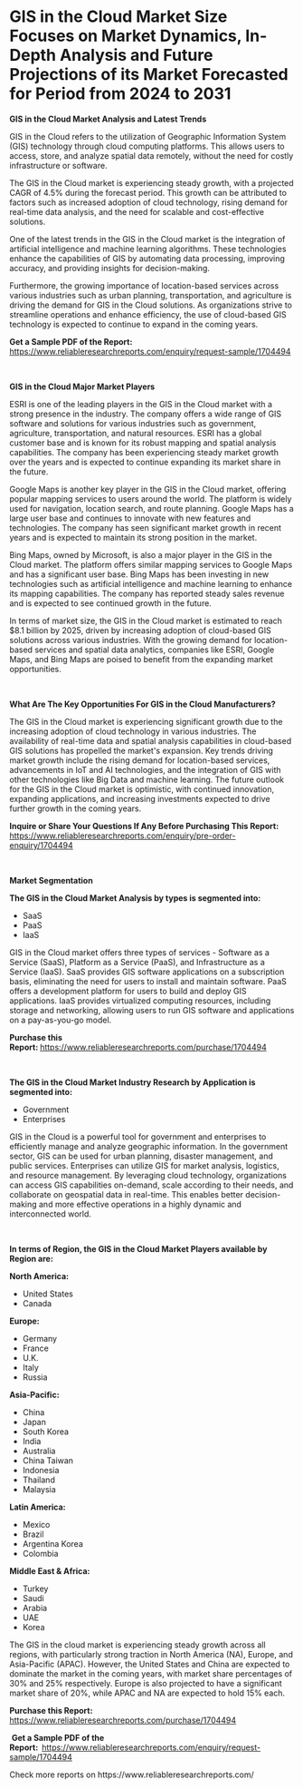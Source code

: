 <p><h1>GIS in the Cloud Market Size Focuses on Market Dynamics, In-Depth Analysis and Future Projections of its Market Forecasted for Period from 2024 to 2031</h1></p><p><strong>GIS in the Cloud Market Analysis and Latest Trends</strong></p>
<p><p>GIS in the Cloud refers to the utilization of Geographic Information System (GIS) technology through cloud computing platforms. This allows users to access, store, and analyze spatial data remotely, without the need for costly infrastructure or software.</p><p>The GIS in the Cloud market is experiencing steady growth, with a projected CAGR of 4.5% during the forecast period. This growth can be attributed to factors such as increased adoption of cloud technology, rising demand for real-time data analysis, and the need for scalable and cost-effective solutions.</p><p>One of the latest trends in the GIS in the Cloud market is the integration of artificial intelligence and machine learning algorithms. These technologies enhance the capabilities of GIS by automating data processing, improving accuracy, and providing insights for decision-making.</p><p>Furthermore, the growing importance of location-based services across various industries such as urban planning, transportation, and agriculture is driving the demand for GIS in the Cloud solutions. As organizations strive to streamline operations and enhance efficiency, the use of cloud-based GIS technology is expected to continue to expand in the coming years.</p></p>
<p><strong>Get a Sample PDF of the Report:&nbsp;</strong> <a href="https://www.reliableresearchreports.com/enquiry/request-sample/1704494">https://www.reliableresearchreports.com/enquiry/request-sample/1704494</a></p>
<p>&nbsp;</p>
<p><strong>GIS in the Cloud Major Market Players</strong></p>
<p><p>ESRI is one of the leading players in the GIS in the Cloud market with a strong presence in the industry. The company offers a wide range of GIS software and solutions for various industries such as government, agriculture, transportation, and natural resources. ESRI has a global customer base and is known for its robust mapping and spatial analysis capabilities. The company has been experiencing steady market growth over the years and is expected to continue expanding its market share in the future.</p><p>Google Maps is another key player in the GIS in the Cloud market, offering popular mapping services to users around the world. The platform is widely used for navigation, location search, and route planning. Google Maps has a large user base and continues to innovate with new features and technologies. The company has seen significant market growth in recent years and is expected to maintain its strong position in the market.</p><p>Bing Maps, owned by Microsoft, is also a major player in the GIS in the Cloud market. The platform offers similar mapping services to Google Maps and has a significant user base. Bing Maps has been investing in new technologies such as artificial intelligence and machine learning to enhance its mapping capabilities. The company has reported steady sales revenue and is expected to see continued growth in the future.</p><p>In terms of market size, the GIS in the Cloud market is estimated to reach $8.1 billion by 2025, driven by increasing adoption of cloud-based GIS solutions across various industries. With the growing demand for location-based services and spatial data analytics, companies like ESRI, Google Maps, and Bing Maps are poised to benefit from the expanding market opportunities.</p></p>
<p>&nbsp;</p>
<p><strong>What Are The Key Opportunities For GIS in the Cloud Manufacturers?</strong></p>
<p><p>The GIS in the Cloud market is experiencing significant growth due to the increasing adoption of cloud technology in various industries. The availability of real-time data and spatial analysis capabilities in cloud-based GIS solutions has propelled the market's expansion. Key trends driving market growth include the rising demand for location-based services, advancements in IoT and AI technologies, and the integration of GIS with other technologies like Big Data and machine learning. The future outlook for the GIS in the Cloud market is optimistic, with continued innovation, expanding applications, and increasing investments expected to drive further growth in the coming years.</p></p>
<p><strong>Inquire or Share Your Questions If Any Before Purchasing This Report:</strong> <a href="https://www.reliableresearchreports.com/enquiry/pre-order-enquiry/1704494">https://www.reliableresearchreports.com/enquiry/pre-order-enquiry/1704494</a></p>
<p>&nbsp;</p>
<p><strong>Market Segmentation</strong></p>
<p><strong>The GIS in the Cloud Market Analysis by types is segmented into:</strong></p>
<p><ul><li>SaaS</li><li>PaaS</li><li>IaaS</li></ul></p>
<p><p>GIS in the Cloud market offers three types of services - Software as a Service (SaaS), Platform as a Service (PaaS), and Infrastructure as a Service (IaaS). SaaS provides GIS software applications on a subscription basis, eliminating the need for users to install and maintain software. PaaS offers a development platform for users to build and deploy GIS applications. IaaS provides virtualized computing resources, including storage and networking, allowing users to run GIS software and applications on a pay-as-you-go model.</p></p>
<p><strong>Purchase this Report:&nbsp;</strong><a href="https://www.reliableresearchreports.com/purchase/1704494">https://www.reliableresearchreports.com/purchase/1704494</a></p>
<p>&nbsp;</p>
<p><strong>The GIS in the Cloud Market Industry Research by Application is segmented into:</strong></p>
<p><ul><li>Government</li><li>Enterprises</li></ul></p>
<p><p>GIS in the Cloud is a powerful tool for government and enterprises to efficiently manage and analyze geographic information. In the government sector, GIS can be used for urban planning, disaster management, and public services. Enterprises can utilize GIS for market analysis, logistics, and resource management. By leveraging cloud technology, organizations can access GIS capabilities on-demand, scale according to their needs, and collaborate on geospatial data in real-time. This enables better decision-making and more effective operations in a highly dynamic and interconnected world.</p></p>
<p>&nbsp;</p>
<p><strong>In terms of Region, the GIS in the Cloud Market Players available by Region are:</strong></p>
<p>
    <p> <strong> North America: </strong>
        <ul>
            <li>United States</li>
            <li>Canada</li>
        </ul>
        </p> 
    <p> <strong> Europe: </strong>
        <ul>
            <li>Germany</li>
            <li>France</li>
            <li>U.K.</li>
            <li>Italy</li>
            <li>Russia</li>
        </ul>
        </p> 
    <p> <strong> Asia-Pacific: </strong>
        <ul>
            <li>China</li>
            <li>Japan</li>
            <li>South Korea</li>
            <li>India</li>
            <li>Australia</li>
            <li>China Taiwan</li>
            <li>Indonesia</li>
            <li>Thailand</li>
            <li>Malaysia</li>
        </ul>
        </p> 
    <p> <strong> Latin America: </strong>
        <ul>
            <li>Mexico</li>
            <li>Brazil</li>
            <li>Argentina Korea</li>
            <li>Colombia</li>
        </ul>
        </p> 
    <p> <strong> Middle East & Africa: </strong>
        <ul>
            <li>Turkey</li>
            <li>Saudi</li>
            <li>Arabia</li>
            <li>UAE</li>
            <li>Korea</li>
        </ul>
    </p>
    </p>
<p><p>The GIS in the cloud market is experiencing steady growth across all regions, with particularly strong traction in North America (NA), Europe, and Asia-Pacific (APAC). However, the United States and China are expected to dominate the market in the coming years, with market share percentages of 30% and 25% respectively. Europe is also projected to have a significant market share of 20%, while APAC and NA are expected to hold 15% each.</p></p>
<p><strong>Purchase this Report: </strong><a href="https://www.reliableresearchreports.com/purchase/1704494">https://www.reliableresearchreports.com/purchase/1704494</a></p>
<p>&nbsp;<strong>Get a Sample PDF of the Report:&nbsp;&nbsp;</strong><a href="https://www.reliableresearchreports.com/enquiry/request-sample/1704494">https://www.reliableresearchreports.com/enquiry/request-sample/1704494</a></p>
<p><strong></strong></p>
<p>Check more reports on https://www.reliableresearchreports.com/</p>
